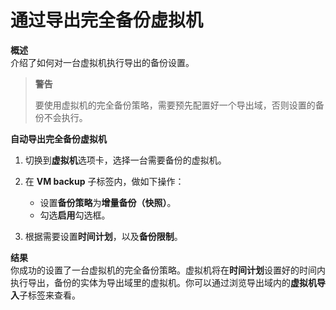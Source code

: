 # 通过导出完全备份虚拟机

**概述**<br/>
介绍了如何对一台虚拟机执行导出的备份设置。


> **警告**
>
> 要使用虚拟机的完全备份策略，需要预先配置好一个导出域，否则设置的备份不会执行。


**自动导出完全备份虚拟机**

1. 切换到**虚拟机**选项卡，选择一台需要备份的虚拟机。

2. 在 **VM backup** 子标签内，做如下操作：

   * 设置**备份策略**为**增量备份（快照）**。
   * 勾选**启用**勾选框。

3. 根据需要设置**时间计划**，以及**备份限制**。


**结果**<br/>
你成功的设置了一台虚拟机的完全备份策略。虚拟机将在**时间计划**设置好的时间内执行导出，备份的实体为导出域里的虚拟机。你可以通过浏览导出域内的**虚拟机导入**子标签来查看。
